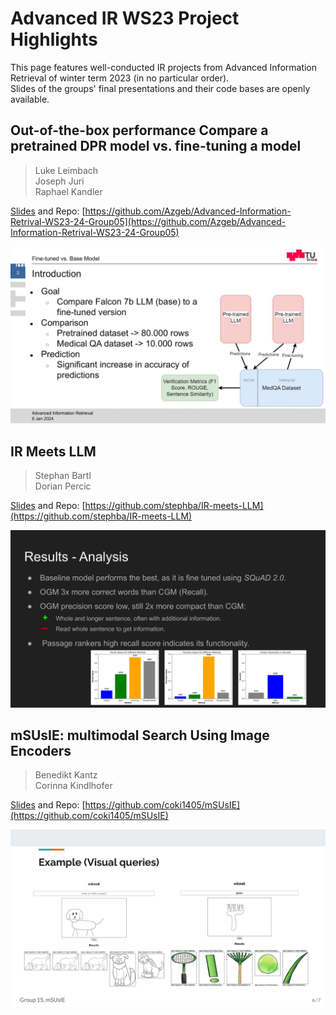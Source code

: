# Advanced IR WS23 Project Highlights

This page features well-conducted IR projects from Advanced Information Retrieval of winter term 2023 (in no particular order).  
Slides of the groups' final presentations and their code bases are openly available.  

## Out-of-the-box performance Compare a pretrained DPR model vs. fine-tuning a model
> Luke Leimbach  
> Joseph Juri  
> Raphael Kandler  

[Slides](files/group05.pdf) and Repo: [https://github.com/Azgeb/Advanced-Information-Retrival-WS23-24-Group05](https://github.com/Azgeb/Advanced-Information-Retrival-WS23-24-Group05)

![Teaser05](files/group05-2.png)

## IR Meets LLM
> Stephan Bartl  
> Dorian Percic  

[Slides](files/group04.pdf) and Repo: [https://github.com/stephba/IR-meets-LLM](https://github.com/stephba/IR-meets-LLM)

![Teaser04](files/group04-10.png)

## mSUsIE: multimodal Search Using Image Encoders
> Benedikt Kantz  
> Corinna Kindlhofer  

[Slides](files/group15.pdf) and Repo: [https://github.com/coki1405/mSUsIE](https://github.com/coki1405/mSUsIE)

![Teaser15](files/group15-6.png)
